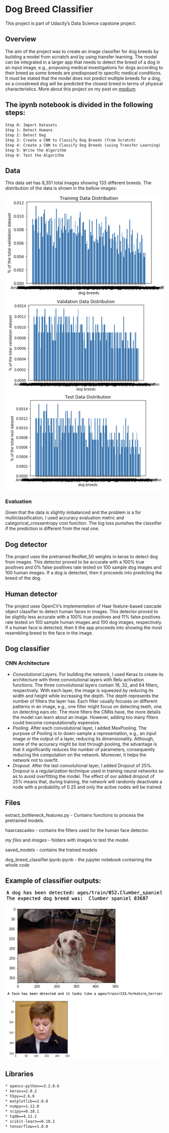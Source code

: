 # Dog Breed Classifier
This project is part of Udacity’s Data Science capstone project. 

## Overview
The aim of the project was to create an image classifier for dog breeds by building a model from scrratch and by using transfer learning. The model can be integrated in a larger app that needs to detect the breed of a dog in an input image, e.g., proposing medical investigations for dogs according to their breed as some breeds are predisposed to specific medical conditions. It must be stated that the model does not predict multiple breeds for a dog, so a crossbreed dog will be predicted the closest breed in terms of physical characteristics. More about this project on my post on [medium](https://medium.com/@mlacra/detecting-a-dogs-breed-using-convolutional-neural-networks-3e737290acdd).

## The ipynb notebook is divided in the following steps:
    Step 0: Import Datasets
    Step 1: Detect Humans
    Step 2: Detect Dog
    Step 3: Create a CNN to Classify Dog Breeds (from Scratch)
    Step 4: Create a CNN to Classify Dog Breeds (using Transfer Learning)
    Step 5: Write the Algorithm
    Step 6: Test the Algorithm


## Data

This data set has 8,351 total images showing 133 different breeds. The distribution of the data is shown in the bellow images:

![](readme_images/training.png)
![](readme_images/validation.png)
![](readme_images/test.png)


### Evaluation
Given that the data is slightly imbalanced and the problem is a for multiclassification, I used accuracy evaluation metric and categorical_crossentropy cost function. The log loss punishes the classifier if the prediction is different from the real one.

## Dog detector
The project uses the pretrained ResNet_50 weights in keras to detect dog from images. This detector proved to be accurate with a 100% true positives and 0% false positives rate tested on 100 sample dog images and 100 human images. If a dog is detected, then it proceeds into predicting the breed of the dog.

## Human detector
The project uses OpenCV’s implementation of Haar feature-based cascade object classifier to detect human faces in images. This detector proved to be slightly less accurate with a 100% true positives and 11% false positives rate tested on 100 sample human images and 100 dog images, respectively.  If a human face is detected, then it the app proceeds into showing the most resembling breed to the face in the image.

## Dog classifier 
### CNN Architecture
* _Convolutional Layers._ For building the network, I used Keras to create its architecture with three convolutional layers with Relu activation functions.
The three convolutional layers contain 16, 32, and 64 filters, respectively. With each layer, the image is squeezed by reducing its width and height while increasing the depth. The depth represents the number of filters the layer has. Each filter usually focuses on different patterns in an image, e.g., one filter might focus on detecting teeth, one on detecting ears etc. The more filters the CNNs have, the more details the model can learn about an image. However, adding too many filters could become computationally expensive.
* _Pooling._ After each convolutional layer, I added MaxPooling. The purpose of Pooling is to down-sample a representation, e.g., an input image or the output of a layer, reducing its dimensionality. Although, some of the accuracy might be lost through pooling, the advantage is that it significantly reduces the number of parameters, consequently reducing the computation on the network. Moreover, it helps the network not to overfit.
* _Dropout._ After the last convolutional layer, I added Dropout of 25%. Dropout is a regularization technique used in training neural networks so as to avoid overfitting the model. The effect of our added dropout of 25% means that, during training, the network will randomly deactivate a node with a probability of 0.25 and only the active nodes will be trained. 

## Files
extract_bottleneck_features.py - Contains functions to process the pretrained models.

haarcascades - contains the filters used for the human face detector.

_my files_ and _images_ - folders with images to test the model.

saved_models - contains the trained models

dog_breed_classifier.ipynb.ipynb - the jupyter notebook containing the whole code 

## Example of classifier outputs:

![](readme_images/dog_example.png)
![](readme_images/human_example.png)

## Libraries 
    * opencv-python==3.2.0.6
    * keras==2.0.2
    * h5py==2.6.0
    * matplotlib==2.0.0
    * numpy==1.12.0
    * scipy==0.18.1
    * tqdm==4.11.2
    * scikit-learn==0.18.1
    * tensorflow==1.0.0